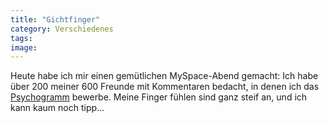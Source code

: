 ```yaml
---
title: "Gichtfinger"
category: Verschiedenes
tags: 
image: 
---
```


Heute habe ich mir einen gemütlichen MySpace-Abend gemacht: Ich habe über 200 meiner 600 Freunde mit Kommentaren bedacht, in denen ich das [Psychogramm](http://www.audiacrecords.com/) bewerbe. Meine Finger fühlen sind ganz steif an, und ich kann kaum noch tipp...